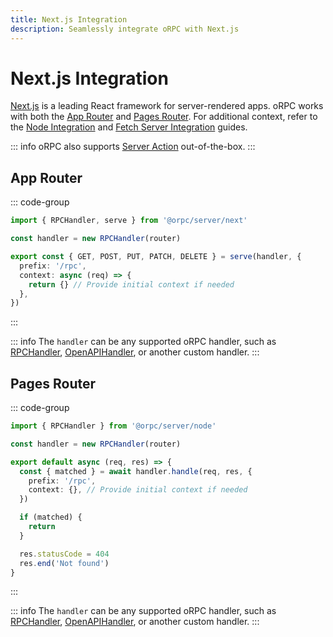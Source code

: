 ```yaml
---
title: Next.js Integration
description: Seamlessly integrate oRPC with Next.js
---
```


# Next.js Integration

[Next.js](https://nextjs.org/) is a leading React framework for server-rendered apps. oRPC works with both the [App Router](https://nextjs.org/docs/app/getting-started/installation) and [Pages Router](https://nextjs.org/docs/pages/getting-started/installation). For additional context, refer to the [Node Integration](/docs/integrations/node) and [Fetch Server Integration](/docs/integrations/fetch-server) guides.

::: info
oRPC also supports [Server Action](/docs/server-action) out-of-the-box.
:::

## App Router

::: code-group

```ts [app/rpc/[[...rest]].ts]
import { RPCHandler, serve } from '@orpc/server/next'

const handler = new RPCHandler(router)

export const { GET, POST, PUT, PATCH, DELETE } = serve(handler, {
  prefix: '/rpc',
  context: async (req) => {
    return {} // Provide initial context if needed
  },
})
```

:::

::: info
The `handler` can be any supported oRPC handler, such as [RPCHandler](/docs/rpc-handler), [OpenAPIHandler](/docs/openapi/openapi-handler), or another custom handler.
:::

## Pages Router

::: code-group

```ts [pages/rpc/[[...rest]].ts]
import { RPCHandler } from '@orpc/server/node'

const handler = new RPCHandler(router)

export default async (req, res) => {
  const { matched } = await handler.handle(req, res, {
    prefix: '/rpc',
    context: {}, // Provide initial context if needed
  })

  if (matched) {
    return
  }

  res.statusCode = 404
  res.end('Not found')
}
```

:::

::: info
The `handler` can be any supported oRPC handler, such as [RPCHandler](/docs/rpc-handler), [OpenAPIHandler](/docs/openapi/openapi-handler), or another custom handler.
:::
